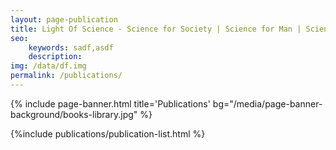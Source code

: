 ```yaml
---
layout: page-publication
title: Light Of Science - Science for Society | Science for Man | Science in Thinking
seo: 
    keywords: sadf,asdf
    description:
img: /data/df.img
permalink: /publications/
---
```

{% include page-banner.html title='Publications' bg="/media/page-banner-background/books-library.jpg" %}

<!-- News page style-->
<link rel="stylesheet" href="/assets/css/page-publications.css">
{%include publications/publication-list.html %}
